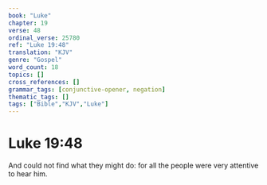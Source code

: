 ```yaml
---
book: "Luke"
chapter: 19
verse: 48
ordinal_verse: 25780
ref: "Luke 19:48"
translation: "KJV"
genre: "Gospel"
word_count: 18
topics: []
cross_references: []
grammar_tags: [conjunctive-opener, negation]
thematic_tags: []
tags: ["Bible","KJV","Luke"]
---
```


# Luke 19:48

And could not find what they might do: for all the people were very attentive to hear him.
